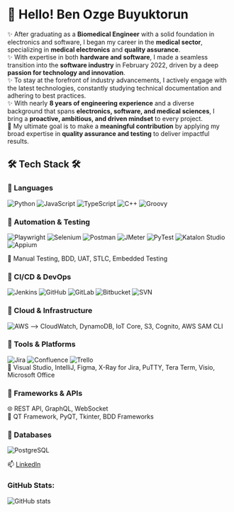 # 👋 Hello! Ben Ozge Buyuktorun

✨ After graduating as a **Biomedical Engineer** with a solid foundation in electronics and software, I began my career in the **medical sector**, specializing in **medical electronics** and **quality assurance**.  
✨ With expertise in both **hardware and software**, I made a seamless transition into the **software industry** in February 2022, driven by a deep **passion for technology and innovation**.  
✨ To stay at the forefront of industry advancements, I actively engage with the latest technologies, constantly studying technical documentation and adhering to best practices.  
✨ With nearly **8 years of engineering experience** and a diverse background that spans **electronics, software, and medical sciences**, I bring a **proactive, ambitious, and driven mindset** to every project.  
🎯 My ultimate goal is to make a **meaningful contribution** by applying my broad expertise in **quality assurance and testing** to deliver impactful results.


## 🛠️ Tech Stack 🛠️

### 🔹 Languages  
![Python](https://img.shields.io/badge/-Python-3776AB?style=flat-square&logo=python&logoColor=white)  ![JavaScript](https://img.shields.io/badge/-JavaScript-F7DF1E?style=flat-square&logo=javascript&logoColor=black)  ![TypeScript](https://img.shields.io/badge/-TypeScript-3178C6?style=flat-square&logo=typescript&logoColor=white)  ![C++](https://img.shields.io/badge/-C++-00599C?style=flat-square&logo=cplusplus&logoColor=white)  ![Groovy](https://img.shields.io/badge/-Groovy-4298B8?style=flat-square&logo=apachegroovy&logoColor=white)

### 🔹 Automation & Testing  
![Playwright](https://img.shields.io/badge/-Playwright-2EAD33?style=flat-square&logo=playwright&logoColor=white)  ![Selenium](https://img.shields.io/badge/-Selenium-43B02A?style=flat-square&logo=selenium&logoColor=white)  ![Postman](https://img.shields.io/badge/-Postman-FF6C37?style=flat-square&logo=postman&logoColor=white)  ![JMeter](https://img.shields.io/badge/-JMeter-D22128?style=flat-square&logo=apachejmeter&logoColor=white)  ![PyTest](https://img.shields.io/badge/-PyTest-0A9EDC?style=flat-square&logo=python&logoColor=white)  ![Katalon Studio](https://img.shields.io/badge/-Katalon%20Studio-16A085?style=flat-square&logo=katalon&logoColor=white)  ![Appium](https://img.shields.io/badge/-Appium-00B5D8?style=flat-square&logo=appium&logoColor=white)  

🧪 Manual Testing, BDD, UAT, STLC, Embedded Testing

### 🔹 CI/CD & DevOps  
![Jenkins](https://img.shields.io/badge/-Jenkins-D24939?style=flat-square&logo=jenkins&logoColor=white)  ![GitHub](https://img.shields.io/badge/-GitHub-181717?style=flat-square&logo=github&logoColor=white)   ![GitLab](https://img.shields.io/badge/-GitLab-FC6D26?style=flat-square&logo=gitlab&logoColor=white)   ![Bitbucket](https://img.shields.io/badge/-Bitbucket-0052CC?style=flat-square&logo=bitbucket&logoColor=white)  ![SVN](https://img.shields.io/badge/-SVN-809CC9?style=flat-square&logo=subversion&logoColor=white)

### 🔹 Cloud & Infrastructure  
![AWS](https://img.shields.io/badge/-AWS-232F3E?style=flat-square&logo=amazonaws&logoColor=white)  --> CloudWatch, DynamoDB, IoT Core, S3, Cognito, AWS SAM CLI

### 🔹 Tools & Platforms  
![Jira](https://img.shields.io/badge/-Jira-0052CC?style=flat-square&logo=jira&logoColor=white)  ![Confluence](https://img.shields.io/badge/-Confluence-172B4D?style=flat-square&logo=confluence&logoColor=white)  ![Trello](https://img.shields.io/badge/-Trello-0079BF?style=flat-square&logo=trello&logoColor=white)  
🧰 Visual Studio, IntelliJ, Figma, X-Ray for Jira, PuTTY, Tera Term, Visio, Microsoft Office

### 🔹 Frameworks & APIs  
🌐 REST API, GraphQL, WebSocket  
🧩 QT Framework, PyQT, Tkinter, BDD Frameworks

### 🔹 Databases  
![PostgreSQL](https://img.shields.io/badge/-PostgreSQL-336791?style=flat-square&logo=postgresql&logoColor=white)

📫 [LinkedIn]([https://www.linkedin.com/in/aysegul-dev](https://www.linkedin.com/in/ozgebuyuktorun1/))

### GitHub Stats:
![GitHub stats](https://github-readme-stats.vercel.app/api?username=Ozge-Buyuktorun&show_icons=true&theme=radical)
